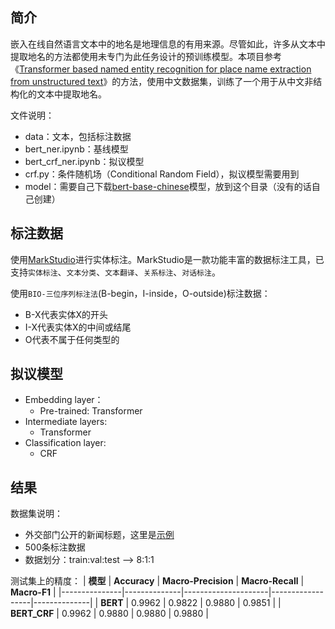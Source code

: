 ## 简介
嵌入在线自然语言文本中的地名是地理信息的有用来源。尽管如此，许多从文本中提取地名的方法都使用未专门为此任务设计的预训练模型。本项目参考《[Transformer based named entity recognition for place name extraction from unstructured text](https://doi.org/10.1080/13658816.2022.2133125)》的方法，使用中文数据集，训练了一个用于从中文非结构化的文本中提取地名。

文件说明：
- data：文本，包括标注数据
- bert_ner.ipynb：基线模型
- bert_crf_ner.ipynb：拟议模型
- crf.py：条件随机场（Conditional Random Field），拟议模型需要用到
- model：需要自己下载[bert-base-chinese](https://huggingface.co/google-bert/bert-base-chinese)模型，放到这个目录（没有的话自己创建）

## 标注数据
使用[MarkStudio](https://github.com/cuiwang/MarkStudio)进行实体标注。MarkStudio是一款功能丰富的数据标注工具，已支持`实体标注`、`文本分类`、`文本翻译`、`关系标注`、`对话标注`。

使用`BIO-三位序列标注法`(B-begin，I-inside，O-outside)标注数据：
- B-X代表实体X的开头
- I-X代表实体X的中间或结尾
- O代表不属于任何类型的

## 拟议模型
- Embedding layer：
  - Pre-trained: Transformer
- Intermediate layers:
  - Transformer
- Classification layer:
  - CRF
 
## 结果
数据集说明：
- 外交部门公开的新闻标题，这里是[示例](https://www.state.gov/translations/chinese/20241113-secretary-antony-j-blinken-remarks-to-the-press-chinese/)
- 500条标注数据
- 数据划分：train:val:test ——> 8:1:1

测试集上的精度：
| **模型**      | **Accuracy** | **Macro-Precision** | **Macro-Recall** | **Macro-F1** |
|---------------|--------------|---------------------|------------------|--------------|
| **BERT**      | 0.9962       | 0.9822                | 0.9880         | 0.9851       |
| **BERT_CRF**  | 0.9962       | 0.9880                | 0.9880         | 0.9880       |
